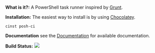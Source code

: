 **What is it?:**
A PowerShell task runner inspired by [Grunt](http://gruntjs.com/).

**Installation:**
The easiest way to install is by using [Chocolatey](https://chocolatey.org/packages/posh-ci).
```
cinst posh-ci
```

**Documentation**
see the [Documentation](Documentation/Index.md) for available documentation.

**Build Status:**
![](https://ci.appveyor.com/api/projects/status/l5hc8sswg3kgtvu5?svg=true)

